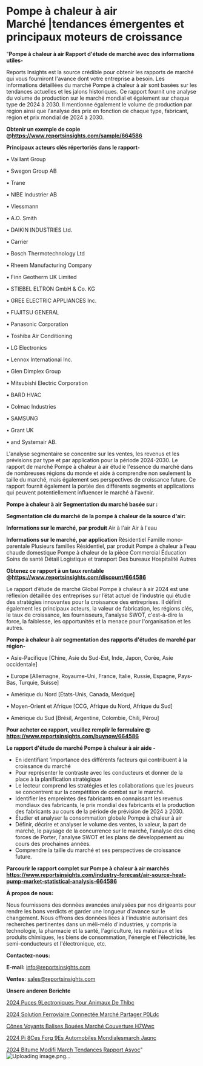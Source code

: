 # Pompe à chaleur à air Marché |tendances émergentes et principaux moteurs de croissance

"<strong>Pompe à chaleur à air Rapport d'étude de marché avec des informations utiles-</strong>

Reports Insights est la source crédible pour obtenir les rapports de marché qui vous fourniront l'avance dont votre entreprise a besoin. Les informations détaillées du marché Pompe à chaleur à air sont basées sur les tendances actuelles et les jalons historiques. Ce rapport fournit une analyse du volume de production sur le marché mondial et également sur chaque type de 2024 à 2030. Il mentionne également le volume de production par région ainsi que l'analyse des prix en fonction de chaque type, fabricant, région et prix mondial de 2024 à 2030.

<strong><b>Obtenir un exemple de copie @</b></strong><a href=https://www.reportsinsights.com/sample/664586><strong><b>https://www.reportsinsights.com/sample/664586</b></strong></a>

<b>Principaux acteurs clés répertoriés dans le rapport-</b>

<b> </b>• Vaillant Group

• Swegon Group AB

• Trane

• NIBE Industrier AB

• Viessmann

• A.O. Smith

• DAIKIN INDUSTRIES Ltd.

• Carrier

• Bosch Thermotechnology Ltd

• Rheem Manufacturing Company

• Finn Geotherm UK Limited

• STIEBEL ELTRON GmbH & Co. KG

• GREE ELECTRIC APPLIANCES Inc.

• FUJITSU GENERAL

•  Panasonic Corporation

• Toshiba Air Conditioning

• LG Electronics

• Lennox International Inc.

• Glen Dimplex Group

• Mitsubishi Electric Corporation

• BARD HVAC

• Colmac Industries

• SAMSUNG

• Grant UK

• and Systemair AB.

L'analyse segmentaire se concentre sur les ventes, les revenus et les prévisions par type et par application pour la période 2024-2030. Le rapport de marché Pompe à chaleur à air étudie l'essence du marché dans de nombreuses régions du monde et aide à comprendre non seulement la taille du marché, mais également ses perspectives de croissance future. Ce rapport fournit également la portée des différents segments et applications qui peuvent potentiellement influencer le marché à l'avenir.

<strong>Pompe à chaleur à air Segmentation du marché basée sur :</strong>

<strong> Segmentation clé du marché de la pompe à chaleur de la source d'air: </strong>

<strong> Informations sur le marché, par produit </strong>
Air à l'air
Air à l'eau

<strong> Informations sur le marché, par application </strong>
Résidentiel
Famille mono-parentale
Plusieurs familles
Résidentiel, par produit
Pompe à chaleur à l'eau chaude domestique
Pompe à chaleur de la pièce
Commercial
Éducation
Soins de santé
Détail
Logistique et transport
Des bureaux
Hospitalité
Autres

<strong><b>Obtenez ce rapport à un taux rentable @</b></strong><a href=https://www.reportsinsights.com/discount/664586><strong><b>https://www.reportsinsights.com/discount/664586</b></strong></a>

Le rapport d’étude de marché Global Pompe à chaleur à air 2024 est une réflexion détaillée des entreprises sur l’état actuel de l’industrie qui étudie des stratégies innovantes pour la croissance des entreprises. Il définit également les principaux acteurs, la valeur de fabrication, les régions clés, le taux de croissance, les fournisseurs, l'analyse SWOT, c'est-à-dire la force, la faiblesse, les opportunités et la menace pour l'organisation et les autres.

<strong>Pompe à chaleur à air segmentation des rapports d'études de marché par région-</strong>

• Asie-Pacifique [Chine, Asie du Sud-Est, Inde, Japon, Corée, Asie occidentale]

• Europe [Allemagne, Royaume-Uni, France, Italie, Russie, Espagne, Pays-Bas, Turquie, Suisse]

• Amérique du Nord [États-Unis, Canada, Mexique]

• Moyen-Orient et Afrique [CCG, Afrique du Nord, Afrique du Sud]

• Amérique du Sud [Brésil, Argentine, Colombie, Chili, Pérou]

<strong>Pour acheter ce rapport, veuillez remplir le formulaire @   <a href=https://www.reportsinsights.com/buynow/664586>https://www.reportsinsights.com/buynow/664586</a></strong>

<strong>Le rapport d'étude de marché Pompe à chaleur à air aide -</strong>
<ul>
  <li>En identifiant 'importance des différents facteurs qui contribuent à la croissance du marché</li>
  <li>Pour représenter le contraste avec les conducteurs et donner de la place à la planification stratégique</li>
  <li>Le lecteur comprend les stratégies et les collaborations que les joueurs se concentrent sur la compétition de combat sur le marché.</li>
  <li>Identifier les empreintes des fabricants en connaissant les revenus mondiaux des fabricants, le prix mondial des fabricants et la production des fabricants au cours de la période de prévision de 2024 à 2030.</li>
  <li>Étudier et analyser la consommation globale Pompe à chaleur à air</li>
  <li>Définir, décrire et analyser le volume des ventes, la valeur, la part de marché, le paysage de la concurrence sur le marché, l'analyse des cinq forces de Porter, l'analyse SWOT et les plans de développement au cours des prochaines années.</li>
  <li>Comprendre la taille du marché et ses perspectives de croissance future.</li>
</ul>

<strong>Parcourir le rapport complet sur Pompe à chaleur à air marchés <a href=https://www.reportsinsights.com/industry-forecast/air-source-heat-pump-market-statistical-analysis-664586>https://www.reportsinsights.com/industry-forecast/air-source-heat-pump-market-statistical-analysis-664586</a></strong>

<strong>À propos de nous:</strong>

Nous fournissons des données avancées analysées par nos dirigeants pour rendre les bons verdicts et garder une longueur d'avance sur le changement. Nous offrons des données liées à l'industrie autorisant des recherches pertinentes dans un méli-mélo d'industries, y compris la technologie, la pharmacie et la santé, l'agriculture, les matériaux et les produits chimiques, les biens de consommation, l'énergie et l'électricité, les semi-conducteurs et l'électronique, etc.

<strong>Contactez-nous:</strong>

<strong>E-mail:</strong> <a href=mailto:info@reportsinsights.com>info@reportsinsights.com</a>

<strong>Ventes</strong>: <a href=mailto:sales@reportsinsights.com>sales@reportsinsights.com</a>

<strong>Unsere anderen Berichte</strong>

<a href=https://www.linkedin.com/pulse/2024-puces-%C3%A9lectroniques-pour-animaux-de-thlbc/>2024 Puces  9Lectroniques Pour Animaux De Thlbc</a>

<a href=https://www.linkedin.com/pulse/2024-solution-ferroviaire-connectée-marché-partager-p0ldc/>2024 Solution Ferroviaire Connectée Marché Partager P0Ldc</a>

<a href=https://www.linkedin.com/pulse/cônes-voyants-balises-bouées-marché-couverture-h7wwc/>Cônes Voyants Balises Bouées Marché Couverture H7Wwc</a>

<a href=https://www.linkedin.com/pulse/2024-pi%C3%A8ces-forg%C3%A9es-automobiles-mondialesmarch%C3%A9-jaqnc/>2024 Pi 8Ces Forg 9Es Automobiles Mondialesmarch Jaqnc</a>

<a href=https://www.linkedin.com/pulse/2024-bitume-modifi%C3%A9-march%C3%A9-tendances-rapport-asyoc/>2024 Bitume Modifi March Tendances Rapport Asyoc</a>"
![Uploading image.png…]()
